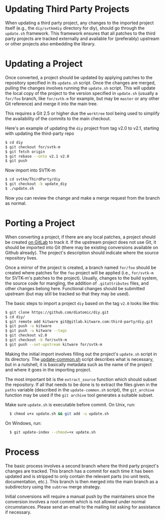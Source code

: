 # Updating Third Party Projects

When updating a third party project, any changes to the imported project
itself (e.g., the `diy/svtkmdiy` directory for diy), should go through the
`update.sh` framework. This framework ensures that all patches to the third
party projects are tracked externally and available for (preferably) upstream
or other projects also embedding the library.

# Updating a Project

Once converted, a project should be updated by applying patches to the
repository specified in its `update.sh` script. Once the changes are merged,
pulling the changes involves running the `update.sh` script. This will update
the local copy of the project to the version specified in `update.sh` (usually
a `for/foo` branch, like `for/svtk-m` for example, but may be `master` or any
other Git reference) and merge it into the main tree.

This requires a Git 2.5 or higher due the `worktree` tool being used to
simplify the availability of the commits to the main checkout.

Here's an example of updating the `diy` project from tag v2.0 to v2.1,
starting with updating the third-party repo

```sh
$ cd diy
$ git checkout for/svtk-m
$ git fetch origin
$ git rebase --onto v2.1 v2.0
$ git push
```

Now import into SVTK-m

```sh
$ cd svtkm/ThirdParty/diy
$ git checkout -b update_diy
$ ./update.sh
```

Now you can review the change and make a merge request from the branch as normal.

# Porting a Project

When converting a project, if there are any local patches, a project should be
created [on GitLab](https://gitlab.kitware.com/third-party) to track it. If
the upstream project does not use Git, it should be imported into Git (there
may be existing conversions available on Github already). The project's
description should indicate where the source repository lives.

Once a mirror of the project is created, a branch named `for/foo` should be
created where patches for the `foo` project will be applied (i.e., `for/svtk-m`
for SVTK-m's patches to the project). Usually, changes to the build system, the
source code for mangling, the addition of `.gitattributes` files, and other
changes belong here. Functional changes should be submitted upstream (but may
still be tracked so that they may be used).

The basic steps to import a project `diy` based on the tag
`v2.0` looks like this:

```sh
$ git clone https://github.com/diatomic/diy.git
$ cd diy/
$ git remote add kitware git@gitlab.kitware.com:third-party/diy.git
$ git push -u kitware
$ git push -u kitware --tags
$ git checkout v2.0
$ git checkout -b for/svtk-m
$ git push --set-upstream kitware for/svtk-m
```

Making the initial import involves filling out the project's `update.sh`
script in its directory. The [update-common.sh](update-common.sh) script
describes what is necessary, but in a nutshell, it is basically metadata such
as the name of the project and where it goes in the importing project.

The most important bit is the `extract_source` function which should subset
the repository. If all that needs to be done is to extract the files given in
the `paths` variable (described in the `update-common.sh` script), the
`git_archive` function may be used if the `git archive` tool generates a
suitable subset.

Make sure `update.sh` is executable before commit. On Unix, run:

```sh
  $ chmod u+x update.sh && git add -u update.sh
```

On Windows, run:

```sh
  $ git update-index --chmod=+x update.sh
```

# Process

The basic process involves a second branch where the third party project's
changes are tracked. This branch has a commit for each time it has been
updated and is stripped to only contain the relevant parts (no unit tests,
documentation, etc.). This branch is then merged into the main branch as a
subdirectory using the `subtree` merge strategy.

Initial conversions will require a manual push by the maintainers since the
conversion involves a root commit which is not allowed under normal
circumstances. Please send an email to the mailing list asking for assistance
if necessary.
